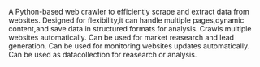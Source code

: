 A Python-based web crawler to efficiently scrape and extract data from websites.
Designed for flexibility,it can handle multiple pages,dynamic content,and save data in structured formats for analysis.
Crawls multiple websites automatically.
Can be used for market reasearch and lead generation.
Can be used for monitoring websites updates automatically.
Can be used as datacollection for reasearch or analysis.
